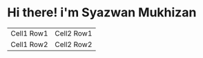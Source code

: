 <html>
    <head>
    <link rel="stylesheet" href="stylesheet.css">
        <title>Syazwan Mukhizan</title>
    </head>
    <body>
        <div>
        <h1>Hi there! i'm Syazwan Mukhizan</h1>
        </div>
            <table style="width:100%">
                <tr>
                    <td id="width">
                    Cell1 Row1
                    </td>
                    <td id="width2">
                    Cell2 Row1
                    </td>
                </tr>
                <tr>
                    <td id="width">
                    Cell1 Row2
                    </td>
                    <td id="width2">
                    Cell2 Row2
                    </td>
                </tr>
            </table>
    </body>
</html>